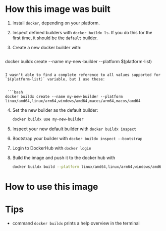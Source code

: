 # How this image was built

1. Install `docker`, depending on your platform.
2. Inspect defined builders with `docker buildx ls`. If you do this for the first time, it should be the `default` builder.
3. Create a new docker builder with:

   ```bash
  docker buildx create --name my-new-builder --platform $(platform-list)
   ```

   I wasn't able to find a complete reference to all values supported for `$(platform-list)` variable, but I use these:
   

    ```bash
  docker buildx create --name my-new-builder --platform linux/amd64,linux/arm64,windows/amd64,macos/arm64,macos/amd64
   ```

4. Set the new builder as the default builder:

   ```bash
   docker buildx use my-new-builder
   ```
   
5. Inspect your new default builder with `docker buildx inspect`
6. Bootstrap your builder with `docker buildx inspect --bootstrap`
7. Login to DockerHub with `docker login`
8. Build the image and push it to the docker hub with

   ```bash
   docker buildx build --platform linux/amd64,linux/arm64,windows/amd64,macos/arm64,macos/amd64 -t delanii/cross-platform-hello . --push
   ```

# How to use this image

# Tips

- command `docker buildx` prints a help overview in the terminal
<!--  LocalWords:  DockerHub
 -->
